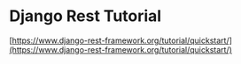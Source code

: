 # Django Rest Tutorial

[https://www.django-rest-framework.org/tutorial/quickstart/](https://www.django-rest-framework.org/tutorial/quickstart/)